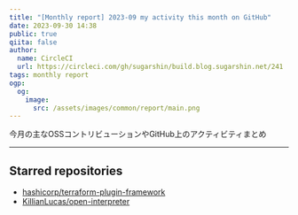```yaml
---
title: "[Monthly report] 2023-09 my activity this month on GitHub"
date: 2023-09-30 14:38
public: true
qiita: false
author:
  name: CircleCI
  url: https://circleci.com/gh/sugarshin/build.blog.sugarshin.net/241
tags: monthly report
ogp:
  og:
    image:
      src: /assets/images/common/report/main.png
---
```


今月の主なOSSコントリビューションやGitHub上のアクティビティまとめ

***

## Starred repositories

- [hashicorp/terraform-plugin-framework](https://github.com/hashicorp/terraform-plugin-framework)
- [KillianLucas/open-interpreter](https://github.com/KillianLucas/open-interpreter)
